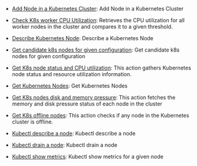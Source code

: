 * [Add Node in a Kubernetes Cluster](https://github.com/unskript/Awesome-CloudOps-Automation/tree/master/Kubernetes/legos/k8s_add_node_to_cluster/README.md): Add Node in a Kubernetes Cluster

* [Check K8s worker CPU Utilization](https://github.com/unskript/Awesome-CloudOps-Automation/tree/master/Kubernetes/legos/k8s_check_worker_cpu_utilization/README.md): Retrieves the CPU utilization for all worker nodes in the cluster and compares it to a given threshold.

* [Describe Kubernetes Node](https://github.com/unskript/Awesome-CloudOps-Automation/tree/master/Kubernetes/legos/k8s_describe_node/README.md): Describe a Kubernetes Node

* [Get candidate k8s nodes for given configuration](https://github.com/unskript/Awesome-CloudOps-Automation/tree/master/Kubernetes/legos/k8s_get_candidate_nodes_for_pods/README.md): Get candidate k8s nodes for given configuration

* [Get K8s node status and CPU utilization](https://github.com/unskript/Awesome-CloudOps-Automation/tree/master/Kubernetes/legos/k8s_get_node_status_and_resource_utilization/README.md): This action gathers Kubernetes node status and resource utilization information.

* [Get Kubernetes Nodes](https://github.com/unskript/Awesome-CloudOps-Automation/tree/master/Kubernetes/legos/k8s_get_nodes/README.md): Get Kubernetes Nodes

* [Get K8s nodes disk and memory pressure](https://github.com/unskript/Awesome-CloudOps-Automation/tree/master/Kubernetes/legos/k8s_get_nodes_pressure/README.md): This action fetches the memory and disk pressure status of each node in the cluster

* [Get K8s offline nodes](https://github.com/unskript/Awesome-CloudOps-Automation/tree/master/Kubernetes/legos/k8s_get_offline_nodes/README.md): This action checks if any node in the Kubernetes cluster is offline.

* [Kubectl describe a node](https://github.com/unskript/Awesome-CloudOps-Automation/tree/master/Kubernetes/legos/k8s_kubectl_describe_node/README.md): Kubectl describe a node

* [Kubectl drain a node](https://github.com/unskript/Awesome-CloudOps-Automation/tree/master/Kubernetes/legos/k8s_kubectl_drain_node/README.md): Kubectl drain a node

* [Kubectl show metrics](https://github.com/unskript/Awesome-CloudOps-Automation/tree/master/Kubernetes/legos/k8s_kubectl_show_metrics_node/README.md): Kubectl show metrics for a given node

